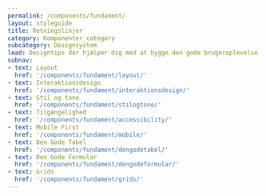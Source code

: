 ```yaml
---
permalink: /components/fundament/
layout: styleguide
title: Retningslinjer
category: Komponenter_category
subcategory: Designsystem
lead: Designtips der hjælper dig med at bygge den gode brugeroplevelse
subnav:
- text: Layout
  href: '/components/fundament/layout/'
- text: Interaktionsdesign
  href: '/components/fundament/interaktionsdesign/'
- text: Stil og tone
  href: '/components/fundament/stilogtone/'
- text: Tilgængelighed
  href: '/components/fundament/accessibility/'
- text: Mobile First
  href: '/components/fundament/mobile/'
- text: Den Gode Tabel
  href: '/components/fundament/dengodetabel/'
- text: Den Gode Formular
  href: '/components/fundament/dengodeformular/'
- text: Grids
  href: '/components/fundament/grids/'
---
```



